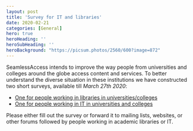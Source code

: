```yaml
---
layout: post
title: 'Survey for IT and libraries'
date: 2020-02-21
categories: [General]
hero: true
heroHeading: ''
heroSubHeading: ''
heroBackground: "https://picsum.photos/2560/600?image=872"
---
```


SeamlessAccess intends to improve the way people from universities and colleges around the globe access content and services. To better understand the diverse situation in these institutions we have constructed two short surveys, available till *March 27th 2020*:

- [One for people working in libraries in universities/colleges](https://bostoncollege.co1.qualtrics.com/jfe/form/SV_0Cbp6fmldW3iLFb)
- [One for people working in IT in universities and colleges](https://bostoncollege.co1.qualtrics.com/jfe/form/SV_0Vv0iXWMLZMd9VH)

Please either fill out the survey or forward it to mailing lists, websites, or other forums followed by people working in academic libraries or IT.
